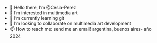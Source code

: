 - 👋 Hello there, I’m @Cesia-Perez
- 👀 I’m interested in  multimedia art
- 🌱 I’m currently learning git
- 💞️ I’m looking to collaborate on multimedia art development
- 📫 How to reach me: send me an email!
argentina, buenos aires- año 2024
<!---
Cesia-Perez/Cesia-Perez is a ✨ special ✨ repository because its `README.md` (this file) appears on your GitHub profile.
You can click the Preview link to take a look at your changes.
--->
